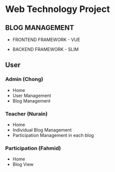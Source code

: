 # **Web Technology Project**

## **BLOG MANAGEMENT**

- FRONTEND FRAMEWORK - VUE

- BACKEND FRAMEWORK - SLIM

## **User**
### **Admin (Chong)**
- Home
- User Management
- Blog Management

### **Teacher (Nurain)**
- Home
- Individual Blog Management
- Participation Management in each blog

### **Participation (Fahmid)** 
- Home
- Blog View

